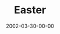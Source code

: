 ---
layout: message
category: message
series: "Easter"
title: "Easter"
date: 2002-03-30-00-00
message_id: 288
audio: "http://s3.amazonaws.com/crossroadsaudiomessages/Easter2002.mp3"
audio-duration: "34:04"
flag: "N"
---